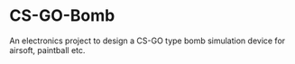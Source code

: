 # CS-GO-Bomb
An electronics project to design a CS-GO type bomb simulation device for airsoft, paintball etc.
